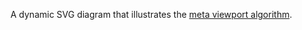A dynamic SVG diagram that illustrates the [meta viewport algorithm](http://dev.w3.org/csswg/css-device-adapt/#viewport-meta).